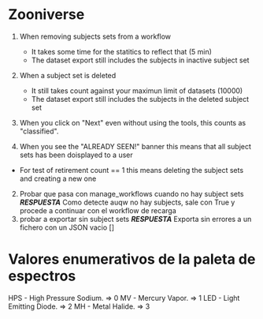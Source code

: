 # Zooniverse
1. When removing subjects sets from a workflow
	* It takes some time for the statitics to reflect that (5 min)
	* The dataset export still includes the subjects in inactive subject set

2. When a subject set is deleted
	* It still takes count against your maximun limit of datasets (10000)
	* The dataset export still includes the subjects in the deleted subject set

3. When you click on "Next" even without using the tools, this counts as "classified".

4. When you see the "ALREADY SEEN!" banner this means that all subject sets has been doisplayed to a user
- For test of retirement count == 1 this means deleting the subject sets and creating a new one

2) Probar que pasa con manage_workflows cuando no hay subject sets
 ***RESPUESTA***
 Como detecte auqw no hay subjects, sale con True y procede a continuar con el workflow de recarga
3) probar a exportar sin subject sets
***RESPUESTA***
Exporta sin errores a un fichero con un JSON vacio []


# Valores enumerativos de la paleta de espectros
HPS - High Pressure Sodium. => 0
MV - Mercury Vapor. => 1
LED - Light Emitting Diode. => 2
MH - Metal Halide. => 3

